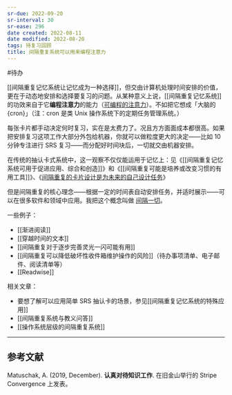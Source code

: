 ```yaml
---
sr-due: 2022-09-20
sr-interval: 30
sr-ease: 296
date created: 2022-08-11
date modified: 2022-08-20
tags: 待复习回顾
title: 间隔重复系统可以用来编程注意力
---
```


#待办

[[间隔重复记忆系统让记忆成为一种选择]]，但交由计算机处理时间安排的价值，更在于动态地安排和选择要复习的问题。从某种意义上说，[[间隔重复记忆系统]]的功效来自于它**编程注意力**的能力（[可编程的注意力](https://notes.andymatuschak.org/zJrfPCbY7GcpV9asEc8NTVzXTAV4TvRFMuY6)）。不如把它想成「大脑的{cron}」（注：cron 是类 Unix 操作系统下的定期任务管理系统。）

每张卡片都手动决定何时复习，实在是太费力了。况且方方面面成本都很高。如果把安排复习这项工作大部分外包给机器，你就可以做粒度更大的决定——比如 10 分钟专注进行 SRS 复习——而分配好时间块后，一切就交由机器安排。

在传统的抽认卡式系统中，这一观察不仅仅能运用于记忆上：见《[[间隔重复记忆系统可用于促进应用、综合和创造]]》和《[[间隔重复可能是培养或改变习惯的有用工具]]》、《[间隔重复的卡片设计是为未来的自己设计任务](https://notes.andymatuschak.org/z4TCpuykanZCZYtC5xCccfuiTMZQzdeRv5BuW)》

但是间隔重复的核心理念——根据一定的时间表自动安排任务，并适时展示——可以在很多软件和领域中应用。我把这个概念叫做 [间隔一切](https://notes.andymatuschak.org/z59aJSjgqr4B1k1ofoE7ZBF2dv8MeJ1Drf4TQ)。

一些例子：

- [[渐进阅读]]
- [[穿越时间的文本]]
- [[间隔重复对于逐步完善灵光一闪可能有用]]
- [[间隔重复可以降低破坏性收件箱维护操作的风险]]（待办事项清单、电子邮件、阅读清单等）
- [[Readwise]]

相关文章：

- 要想了解可以应用简单 SRS 抽认卡的场景，参见[[间隔重复记忆系统的特殊应用]]
- [[间隔重复系统与教义问答]]
- [[操作系统层级的间隔重复系统]]

___

## 参考文献

Matuschak, A. (2019, December). **认真对待知识工作**. 在旧金山举行的 Stripe Convergence 上发表。
